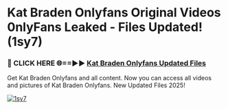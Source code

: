 # Kat Braden Onlyfans Original Videos 0nlyFans Leaked - Files Updated! (1sy7)

<h3>🔴 CLICK HERE 🌐==►► <a href="https://tinyurl.com/x26r9saj" rel="nofollow">Kat Braden Onlyfans Updated Files</a></h3>

Get Kat Braden Onlyfans and all content. Now you can access all videos and pictures of Kat Braden Onlyfans. New Updated Files 2025!

[![1sy7](https://i.imgur.com/LkgZPqh.gif)](https://tinyurl.com/x26r9saj)
